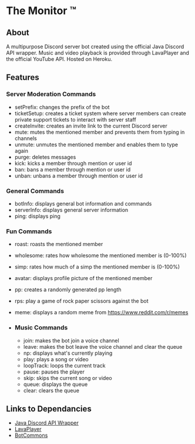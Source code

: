 # The Monitor ™

## About
A multipurpose Discord server bot created using the official Java Discord API wrapper. Music and video playback is provided through LavaPlayer and the official YouTube API. Hosted on Heroku.

## Features

### Server Moderation Commands

  * setPrefix: changes the prefix of the bot
  * ticketSetup: creates a ticket system where server members can create private support tickets to interact with server staff
  * createInvite: creates an invite link to the current Discord server
  * mute: mutes the mentioned member and prevents them from typing in channels
  * unmute: unmutes the mentioned member and enables them to type again
  * purge: deletes messages 
  * kick: kicks a member through mention or user id
  * ban: bans a member through mention or user id
  * unban: unbans a member through mention or user id

### General Commands

  * botInfo: displays general bot information and commands 
  * serverInfo: displays general server information
  * ping: displays ping 

### Fun Commands

  * roast: roasts the mentioned member 
  * wholesome: rates how wholesome the mentioned member is (0-100%)
  * simp: rates how much of a simp the mentioned member is (0-100%)
  * avatar: displays profile picture of the mentioned member 
  * pp: creates a randomly generated pp length 
  * rps: play a game of rock paper scissors against the bot
  * meme: displays a random meme from https://www.reddit.com/r/memes

* ### Music Commands

  * join: makes the bot join a voice channel
  * leave: makes the bot leave the voice channel and clear the queue
  * np: displays what's currently playing
  * play: plays a song or video 
  * loopTrack: loops the current track 
  * pause: pauses the player 
  * skip: skips the current song or video 
  * queue: displays the queue 
  * clear: clears the queue

## Links to Dependancies

* [Java Discord API Wrapper](https://github.com/DV8FromTheWorld/JDA) 
* [LavaPlayer](https://github.com/sedmelluq/lavaplayer)
* [BotCommons](https://github.com/duncte123/botCommons)